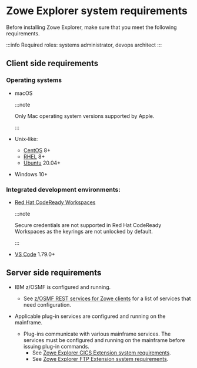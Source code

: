 # Zowe Explorer system requirements

Before installing Zowe Explorer, make sure that you meet the following requirements.

:::info Required roles: systems administrator, devops architect
:::

## Client side requirements

### Operating systems

- macOS

    :::note

    Only Mac operating system versions supported by Apple.

    :::
- Unix-like:
   - [CentOS](https://www.centos.org/) 8+
   - [RHEL](https://www.redhat.com/en/technologies/linux-platforms/enterprise-linux) 8+
   - [Ubuntu](https://ubuntu.com/) 20.04+
- Windows 10+

### Integrated development environments: 

- [Red Hat CodeReady Workspaces](https://www.redhat.com/en/technologies/jboss-middleware/codeready-workspaces) 

    :::note

    Secure credentials are not supported in Red Hat CodeReady Workspaces as the keyrings are not unlocked by default.

    :::
- [VS Code](https://code.visualstudio.com/) 1.79.0+

## Server side requirements

- IBM z/OSMF is configured and running.
	- See [z/OSMF REST services for Zowe clients](/user-guide/systemrequirements-zosmf/#zosmf-rest-services-for-the-zowe-cli) for a list of services that need configuration.
    
- Applicable plug-in services are configured and running on the mainframe.
    - Plug-ins communicate with various mainframe services. The services must be configured and running on the mainframe before issuing plug-in commands.
        * See [Zowe Explorer CICS Extension system requirements](../user-guide/ze-using-zowe-explorer-cics-ext#system-requirements).
        * See [Zowe Explorer FTP Extension system requirements](../user-guide/ze-ftp-using-ze-ftp-ext#system-requirements).
